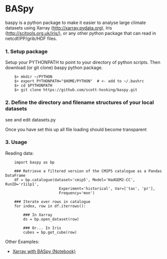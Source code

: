 # BASpy

baspy is a python package to make it easier to analyse large climate datasets
using Xarray (http://xarray.pydata.org), Iris (http://scitools.org.uk/iris/), 
or any other python package that can read in netcdf/PP/grib/HDF files.

### 1. Setup package

Setup your PYTHONPATH to point to your directory of python scripts.  Then 
download (or git clone) baspy python package.

```
    $> mkdir ~/PYTHON
    $> export PYTHONPATH="$HOME/PYTHON"  # <- add to ~/.bashrc
    $> cd $PYTHONPATH
    $> git clone https://github.com/scott-hosking/baspy.git
```

### 2. Define the directory and filename structures of your local datasets

see and edit datasets.py

Once you have set this up all file loading should become transparent

### 3. Usage

Reading data:

```
    import baspy as bp
 
    ### Retrieve a filtered version of the CMIP5 catalogue as a Pandas DataFrame
    df = bp.catalogue(dataset='cmip5', Model='HadGEM2-CC', RunID='r1i1p1', 
                        Experiment='historical', Var=['tas', 'pr'], 
                        Frequency='mon')

    ### Iterate over rows in catalogue
    for index, row in df.iterrows():

        ### In Xarray
        ds = bp.open_dataset(row)

        ### Or... In Iris
        cubes = bp.get_cube(row)
```

Other Examples: 
* [Xarray with BASpy (Notebook)](https://scott-hosking.github.io/notebooks/xarray_examples/)
